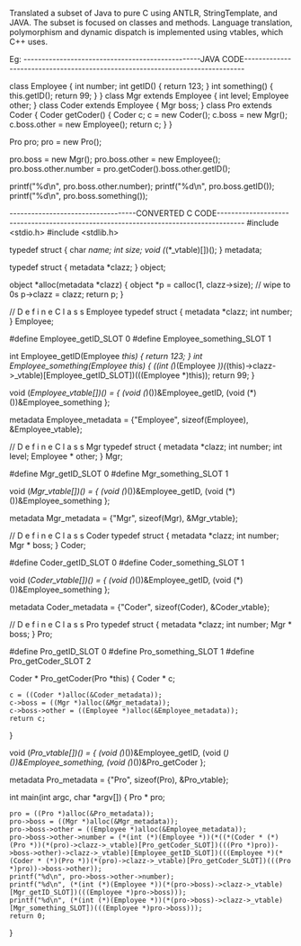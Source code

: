 Translated a subset of Java to pure C using ANTLR, StringTemplate, and JAVA.
The subset is focused on classes and methods. Language translation, polymorphism and dynamic dispatch is implemented using vtables, 
which C++ uses.

Eg: 
-------------------------------------------------JAVA CODE------------------------------------------------------------------------------ 

class Employee {
    int number;
    int getID() { return 123; }
    int something() {
      this.getID();
      return 99;
    }
}
class Mgr extends Employee {
    int level;
    Employee other;
}
class Coder extends Employee {
    Mgr boss;
}
class Pro extends Coder {
  Coder getCoder() {
      Coder c;
      c = new Coder();
      c.boss = new Mgr();
      c.boss.other = new Employee();
      return c;
    }
}

Pro pro;
pro = new Pro();

pro.boss = new Mgr();
pro.boss.other = new Employee();
pro.boss.other.number = pro.getCoder().boss.other.getID();

printf("%d\n", pro.boss.other.number);
printf("%d\n", pro.boss.getID());
printf("%d\n", pro.boss.something());
  
-----------------------------------CONVERTED C CODE-------------------------------------------------------------------------------------
#include <stdio.h>
#include <stdlib.h>

typedef struct {
    char *name;
    int size;
    void (*(*_vtable)[])();
} metadata;

typedef struct {
    metadata *clazz;
} object;

object *alloc(metadata *clazz) {
    object *p = calloc(1, clazz->size); // wipe to 0s
    p->clazz = clazz;
    return p;
}



// D e f i n e  C l a s s  Employee
typedef struct {
    metadata *clazz;
    int number;
} Employee;

#define Employee_getID_SLOT 0
#define Employee_something_SLOT 1


int Employee_getID(Employee *this)
{
    return 123;
}
int Employee_something(Employee *this)
{
    (*(int (*)(Employee *))(*(this)->clazz->_vtable)[Employee_getID_SLOT])(((Employee *)this));
    return 99;
}

void (*Employee_vtable[])() = {
    (void (*)())&Employee_getID,
    (void (*)())&Employee_something
};

metadata Employee_metadata = {"Employee", sizeof(Employee), &Employee_vtable};

// D e f i n e  C l a s s  Mgr
typedef struct {
    metadata *clazz;
    int number;
    int level;
    Employee * other;
} Mgr;

#define Mgr_getID_SLOT 0
#define Mgr_something_SLOT 1



void (*Mgr_vtable[])() = {
    (void (*)())&Employee_getID,
    (void (*)())&Employee_something
};

metadata Mgr_metadata = {"Mgr", sizeof(Mgr), &Mgr_vtable};

// D e f i n e  C l a s s  Coder
typedef struct {
    metadata *clazz;
    int number;
    Mgr * boss;
} Coder;

#define Coder_getID_SLOT 0
#define Coder_something_SLOT 1



void (*Coder_vtable[])() = {
    (void (*)())&Employee_getID,
    (void (*)())&Employee_something
};

metadata Coder_metadata = {"Coder", sizeof(Coder), &Coder_vtable};

// D e f i n e  C l a s s  Pro
typedef struct {
    metadata *clazz;
    int number;
    Mgr * boss;
} Pro;

#define Pro_getID_SLOT 0
#define Pro_something_SLOT 1
#define Pro_getCoder_SLOT 2


Coder * Pro_getCoder(Pro *this)
{
    Coder * c;

    c = ((Coder *)alloc(&Coder_metadata));
    c->boss = ((Mgr *)alloc(&Mgr_metadata));
    c->boss->other = ((Employee *)alloc(&Employee_metadata));
    return c;
}

void (*Pro_vtable[])() = {
    (void (*)())&Employee_getID,
    (void (*)())&Employee_something,
    (void (*)())&Pro_getCoder
};

metadata Pro_metadata = {"Pro", sizeof(Pro), &Pro_vtable};

int main(int argc, char *argv[])
{
    Pro * pro;

    pro = ((Pro *)alloc(&Pro_metadata));
    pro->boss = ((Mgr *)alloc(&Mgr_metadata));
    pro->boss->other = ((Employee *)alloc(&Employee_metadata));
    pro->boss->other->number = (*(int (*)(Employee *))(*((*(Coder * (*)(Pro *))(*(pro)->clazz->_vtable)[Pro_getCoder_SLOT])(((Pro *)pro))->boss->other)->clazz->_vtable)[Employee_getID_SLOT])(((Employee *)(*(Coder * (*)(Pro *))(*(pro)->clazz->_vtable)[Pro_getCoder_SLOT])(((Pro *)pro))->boss->other));
    printf("%d\n", pro->boss->other->number);
    printf("%d\n", (*(int (*)(Employee *))(*(pro->boss)->clazz->_vtable)[Mgr_getID_SLOT])(((Employee *)pro->boss)));
    printf("%d\n", (*(int (*)(Employee *))(*(pro->boss)->clazz->_vtable)[Mgr_something_SLOT])(((Employee *)pro->boss)));
    return 0;
}
